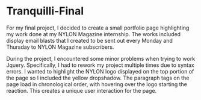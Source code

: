 # Tranquilli-Final
For my final project, I decided to create a small portfolio page highlighting my work done at my NYLON Magazine internship. 
The works included display email blasts that I created to be sent out every Monday and Thursday to NYLON Magazine subscribers. 

During the project, I encountered some minor problems when trying to work Jquery. Specifically, I had to rework my project multiple times
due to syntax errors. I wanted to highlight the NYLON logo displayed on the top portion of the page so I included the yellow dropshadow.
The paragraph tags on the page load in chronological order, with hovering over the logo starting the reaction. This creates a unique user
interaction for the page. 

